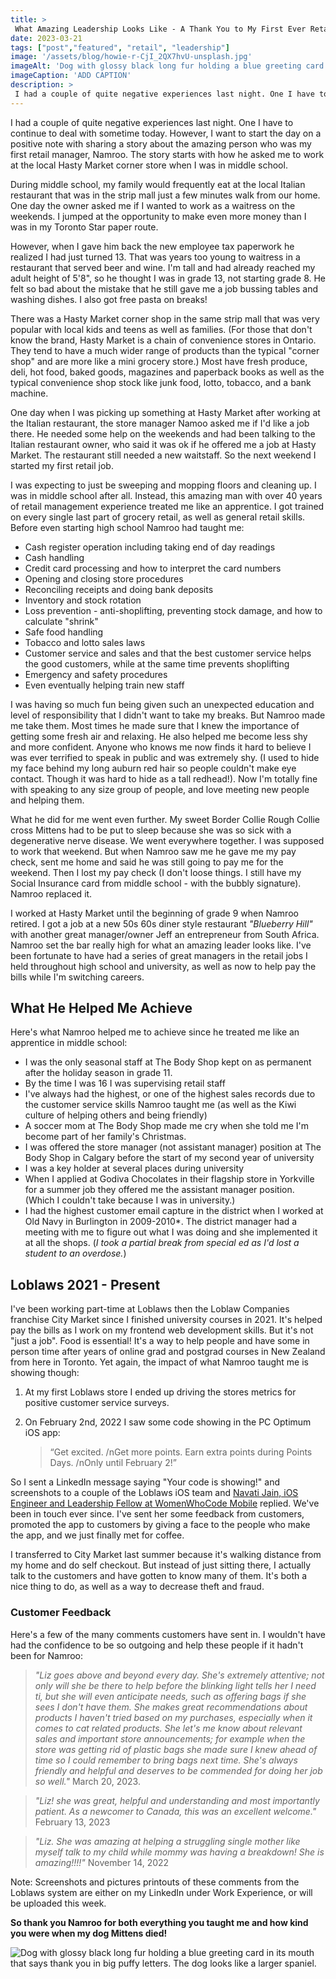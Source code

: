 ```yaml
---
title: > 
 What Amazing Leadership Looks Like - A Thank You to My First Ever Retail Manager "Namroo"
date: 2023-03-21
tags: ["post","featured", "retail", "leadership"]
image: '/assets/blog/howie-r-CjI_2QX7hvU-unsplash.jpg'
imageAlt: 'Dog with glossy black long fur holding a blue greeting card in its mouth that says thank you in big puffy letters. The dog looks like a larger spaniel.'
imageCaption: 'ADD CAPTION'
description: > 
 I had a couple of quite negative experiences last night. One I have to continue to deal with sometime today. However, I want to start the day on a positive note with sharing a story about the amazing person who was my first retail manager, Namroo. As I was only 13 years old, I was expecting to just be sweeping and mopping floors and cleaning up at the corner shop. Instead, this amazing man with over 40 years of retail management experience treated me like an apprentice. I got trained on every single last part of grocery retail. He's had a life-long impact on me.
---
```

I had a couple of quite negative experiences last night. One I have to continue to deal with sometime today. However, I want to start the day on a positive note with sharing a story about the amazing person who was my first retail manager, Namroo. The story starts with how he asked me to work at the local Hasty Market corner store when I was in middle school. 

During middle school, my family would frequently eat at the local Italian restaurant that was in the strip mall just a few minutes walk from our home. One day the owner asked me if I wanted to work as a waitress on the weekends. I jumped at the opportunity to make even more money than I was in my Toronto Star paper route.

However, when I gave him back the new employee tax paperwork he realized I had just turned 13. That was years too young to waitress in a restaurant that served beer and wine. I'm tall and had already reached my adult height of 5'8", so he thought I was in grade 13, not starting grade 8. He felt so bad about the mistake that he still gave me a job bussing tables and washing dishes. I also got free pasta on breaks!

There was a Hasty Market corner shop in the same strip mall that was very popular with local kids and teens as well as families. (For those that don't know the brand, Hasty Market is a chain of convenience stores in Ontario. They tend to have a much wider range of products than the typical "corner shop" and are more like a mini grocery store.) Most have fresh produce, deli, hot food, baked goods, magazines and paperback books as well as the typical convenience shop stock like junk food, lotto, tobacco, and a bank machine.

One day when I was picking up something at Hasty Market after working at the Italian restaurant, the store manager Namoo asked me if I'd like a job there. He needed some help on the weekends and had been talking to the Italian restaurant owner, who said it was ok if he offered me a job at Hasty Market. The restaurant still needed a new waitstaff. So the next weekend I started my first retail job.

I was expecting to just be sweeping and mopping floors and cleaning up. I was in middle school after all. Instead, this amazing man with over 40 years of retail management experience treated me like an apprentice. I got trained on every single last part of grocery retail, as well as general retail skills. Before even starting high school Namroo had taught me:
- Cash register operation including taking end of day readings
- Cash handling
- Credit card processing and how to interpret the card numbers
- Opening and closing store procedures
- Reconciling receipts and doing bank deposits
- Inventory and stock rotation
- Loss prevention - anti-shoplifting,  preventing stock damage, and how to calculate "shrink" 
- Safe food handling
- Tobacco and lotto sales laws
- Customer service and sales and that the best customer service helps the good customers, while at the same time prevents shoplifting
- Emergency and safety procedures
- Even eventually helping train new staff

I was having so much fun being given such an unexpected education and level of responsibility that I didn't want to take my breaks. But Namroo made me take them. Most times he made sure that I knew the importance of getting some fresh air and relaxing. He also helped me become less shy and more confident. Anyone who knows me now finds it hard to believe I was ever terrified to speak in public and was extremely shy. (I used to hide my face behind my long auburn red hair so people couldn't make eye contact. Though it was hard to hide as a tall redhead!). Now I'm totally fine with speaking to any size group of people, and love meeting new people and helping them.

What he did for me went even further. My sweet Border Collie Rough Collie cross Mittens had to be put to sleep because she was so sick with a degenerative nerve disease.  We went everywhere together. I was supposed to work that weekend. But when Namroo saw me he gave me my pay check, sent me home and said he was still going to pay me for the weekend. Then I lost my pay check (I don't loose things. I still have my Social Insurance card from middle school - with the bubbly signature). Namroo replaced it.

I worked at Hasty Market until the beginning of grade 9 when Namroo retired. I got a job at a new 50s 60s diner style restaurant *"Blueberry Hill"* with another great manager/owner Jeff an entrepreneur from South Africa. Namroo set the bar really high for what an amazing leader looks like. I've been fortunate to have had a series of great managers in the retail jobs I held throughout high school and university, as well as now to help pay the bills while I'm switching careers. 

## What He Helped Me Achieve

Here's what Namroo helped me to achieve since he treated me like an apprentice in middle school:

-  I was the only seasonal staff at The Body Shop kept on as permanent after the holiday season in grade 11.
- By the time I was 16 I was supervising retail staff
- I've always had the highest, or one of the highest sales records due to the customer service skills Namroo taught me (as well as the Kiwi culture of helping others and being friendly)
- A soccer mom at The Body Shop made me cry when she told me I'm become part of her family's Christmas.
- I was offered the store manager (not assistant manager) position at The Body Shop in Calgary before the start of my second year of university
- I was a key holder at several places during university
- When I applied at Godiva Chocolates in their flagship store in Yorkville for a summer job they offered me the assistant manager position. (Which I couldn't take because I was in university.)
- I had the highest customer email capture in the district when I worked at Old Navy in Burlington in 2009-2010*. The district manager had a meeting with me to figure out what I was doing and she implemented it at all the shops. (*I took a partial break from special ed as I'd lost a student to an overdose.*)

## Loblaws 2021 - Present

I've been working part-time at Loblaws then the Loblaw Companies franchise City Market since I finished university courses in 2021. It's helped pay the bills as I work on my frontend web development skills. But it's not "just a job". Food is essential! It's a way to help people and have some in person time after years of online grad and postgrad courses in New Zealand from here in Toronto. Yet again, the impact of what Namroo taught me is showing though:

1) At my first Loblaws store I ended up driving the stores metrics for positive customer service surveys. 
2) On February 2nd, 2022 I saw some code showing in the PC Optimum iOS app: 

	>“Get excited. /nGet more points. Earn extra points during Points Days. /nOnly until February 2!”

So I sent a LinkedIn message saying "Your code is showing!" and screenshots to a couple of the Loblaws iOS team and [Navati Jain, iOS Engineer and Leadership Fellow at WomenWhoCode Mobile](https://www.linkedin.com/in/navati) replied. We've been in touch ever since. I've sent her some feedback from customers, promoted the app to customers by giving a face to the people who make the app, and we just finally met for coffee.
	
I transferred to City Market last summer because it's walking distance from my home and do self checkout. But instead of just sitting there, I actually talk to the customers and have gotten to know many of them. It's both a nice thing to do, as well as a way to decrease theft and fraud. 

### Customer Feedback

Here's a few of the many comments customers have sent in. I wouldn't have had the confidence to be so outgoing and help these people if it hadn't been for Namroo:

>*"Liz goes above and beyond every day. She's extremely attentive; not only will she be there to help before the blinking light tells her I need ti, but she will even anticipate needs, such as offering bags if she sees I don't have them. She makes great recommendations about products I haven't tried based on my purchases, especially when it comes to cat related products. She let's me know about relevant sales and important store announcements; for example when the store was getting rid of plastic bags she made sure I knew ahead of time so I could remember to bring bags next time. She's always friendly and helpful and deserves to be commended for doing her job so well."*
>March 20, 2023.

> *"Liz! she was great, helpful and understanding and most importantly patient. As a newcomer to Canada, this was an excellent welcome."*
> February 13, 2023

>*"Liz. She was amazing at helping a struggling single mother like myself talk to my child while mommy was having a breakdown! She is amazing!!!!"*
>November 14, 2022

Note: Screenshots and pictures printouts of these comments from the Loblaws system are either on my LinkedIn under Work Experience, or will be uploaded this week.

**So thank you Namroo for both everything you taught me and how kind you were when my dog Mittens died!**

<img class="img-smaller"
     src="/assets/blog/howie-r-CjI_2QX7hvU-unsplash.jpg"
     alt="Dog with glossy black long fur holding a blue greeting card in its mouth that says thank you in big puffy letters. The dog looks like a larger spaniel.">










